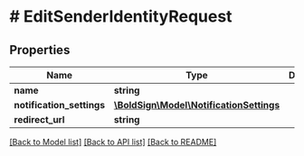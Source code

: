 # # EditSenderIdentityRequest

## Properties

Name | Type | Description | Notes
------------ | ------------- | ------------- | -------------
**name** | **string** |  | [optional]
**notification_settings** | [**\BoldSign\Model\NotificationSettings**](NotificationSettings.md) |  | [optional]
**redirect_url** | **string** |  | [optional]

[[Back to Model list]](../../README.md#models) [[Back to API list]](../../README.md#endpoints) [[Back to README]](../../README.md)
